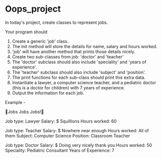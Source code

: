 # Oops_project

In today's project, create classes to represent jobs.

Your program should

1. Create a generic 'job' class.
2. The init method will store the details for name, salary and hours worked.
3. 'job' will have another method that prints those details nicely.
4. Create two sub-classes from job: 'doctor' and 'teacher'
5. The 'doctor' subclass should also include 'speciality' and 'years of experience'.
6. The 'teacher' subclass should also include 'subject' and 'position'.
7. The print functions for each sub-class should print this extra data.
8. Instantiate a lawyer, a computer science teacher, and a pediatric doctor (this is a doctor for children) with 7 years of experience.
9. Output the information for each job.

Example - 

🌟Jobs Jobs Jobs!🌟

Job type: Lawyer
Salary: $ Squillions
Hours worked: 60

Job type: Teacher
Salary: $ Nowhere near enough
Hours worked: All of them
Subject: Computer Science
Position: Classroom Teacher

Job type: Doctor
Salary: $ Doing very nicely thank you
Hours worked: 50
Speciality: Pediatric Consultant
Years of Experience: 7
